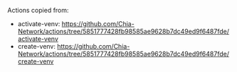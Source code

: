 Actions copied from:
- activate-venv: https://github.com/Chia-Network/actions/tree/5851777428fb98585ae9628b7dc49ed9f6487fde/activate-venv
- create-venv: https://github.com/Chia-Network/actions/tree/5851777428fb98585ae9628b7dc49ed9f6487fde/create-venv
